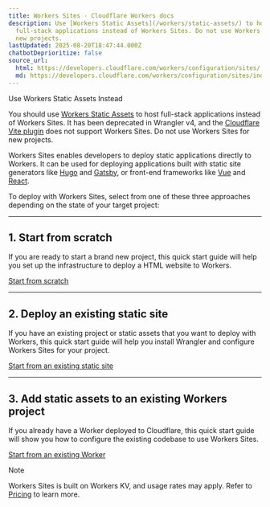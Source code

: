 ```yaml
---
title: Workers Sites · Cloudflare Workers docs
description: Use [Workers Static Assets](/workers/static-assets/) to host
  full-stack applications instead of Workers Sites. Do not use Workers Sites for
  new projects.
lastUpdated: 2025-08-20T18:47:44.000Z
chatbotDeprioritize: false
source_url:
  html: https://developers.cloudflare.com/workers/configuration/sites/
  md: https://developers.cloudflare.com/workers/configuration/sites/index.md
---
```


Use Workers Static Assets Instead

You should use [Workers Static Assets](https://developers.cloudflare.com/workers/static-assets/) to host full-stack applications instead of Workers Sites. It has been deprecated in Wrangler v4, and the [Cloudflare Vite plugin](https://developers.cloudflare.com/workers/vite-plugin/) does not support Workers Sites. Do not use Workers Sites for new projects.

Workers Sites enables developers to deploy static applications directly to Workers. It can be used for deploying applications built with static site generators like [Hugo](https://gohugo.io) and [Gatsby](https://www.gatsbyjs.org), or front-end frameworks like [Vue](https://vuejs.org) and [React](https://reactjs.org).

To deploy with Workers Sites, select from one of these three approaches depending on the state of your target project:

***

## 1. Start from scratch

If you are ready to start a brand new project, this quick start guide will help you set up the infrastructure to deploy a HTML website to Workers.

[Start from scratch](https://developers.cloudflare.com/workers/configuration/sites/start-from-scratch/)

***

## 2. Deploy an existing static site

If you have an existing project or static assets that you want to deploy with Workers, this quick start guide will help you install Wrangler and configure Workers Sites for your project.

[Start from an existing static site](https://developers.cloudflare.com/workers/configuration/sites/start-from-existing/)

***

## 3. Add static assets to an existing Workers project

If you already have a Worker deployed to Cloudflare, this quick start guide will show you how to configure the existing codebase to use Workers Sites.

[Start from an existing Worker](https://developers.cloudflare.com/workers/configuration/sites/start-from-worker/)

Note

Workers Sites is built on Workers KV, and usage rates may apply. Refer to [Pricing](https://developers.cloudflare.com/workers/platform/pricing/) to learn more.
